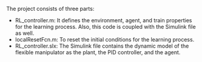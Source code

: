 The project consists of three parts:
 - RL_controller.m: It defines the environment, agent, and train properties for the learning process. Also, this code is coupled with the Simulink file as well.
 - localResetFcn.m: To reset the initial conditions for the learning process.
 - RL_controller.slx: The Simulink file contains the dynamic model of the flexible manipulator as the plant, the PID controller, and the agent.
